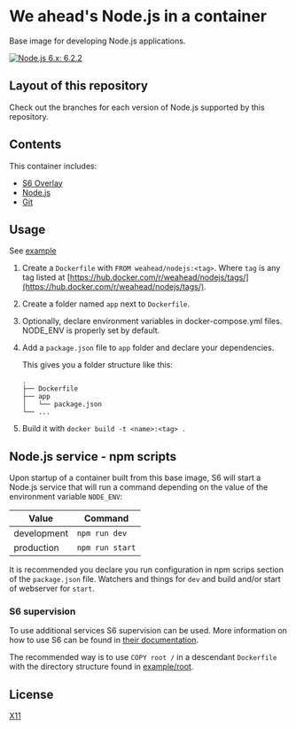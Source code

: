 # We ahead's Node.js in a container

Base image for developing Node.js applications.

[![Node.js 6.x: 6.2.2](https://img.shields.io/badge/Node.js--6.x:-6.2.2-green.svg)](https://github.com/weahead/docker-nodejs/tree/6.2.2)

## Layout of this repository

Check out the branches for each version of Node.js supported by this repository.


## Contents

This container includes:

- [S6 Overlay](https://github.com/just-containers/s6-overlay)
- [Node.js](https://nodejs.org/)
- [Git](https://git-scm.com/)


## Usage

See [example](example)

1. Create a `Dockerfile` with `FROM weahead/nodejs:<tag>`. Where `tag` is any
   tag listed at [https://hub.docker.com/r/weahead/nodejs/tags/](https://hub.docker.com/r/weahead/nodejs/tags/).

2. Create a folder named `app` next to `Dockerfile`.

3. Optionally, declare environment variables in docker-compose.yml files.
   NODE_ENV is properly set by default.

4. Add a `package.json` file to `app` folder and declare your dependencies.

   This gives you a folder structure like this:

   ```
   .
   ├── Dockerfile
   ├── app
   │   └── package.json
   └── ...
   ```

5. Build it with `docker build -t <name>:<tag> .`


## Node.js service - npm scripts

Upon startup of a container built from this base image, S6 will start a Node.js
service that will run a command depending on the value of the environment
variable `NODE_ENV`:

| Value       | Command         |
|-------------|-----------------|
| development | `npm run dev`   |
| production  | `npm run start` |

It is recommended you declare you run configuration in npm scrips section of
the `package.json` file. Watchers and things for `dev` and build and/or start
of webserver for `start`.


### S6 supervision

To use additional services S6 supervision can be used. More information on how
to use S6 can be found in [their documentation](https://github.com/just-containers/s6-overlay).

The recommended way is to use `COPY root /` in a descendant `Dockerfile` with
the directory structure found in [example/root](example/root).


## License

[X11](LICENSE)

